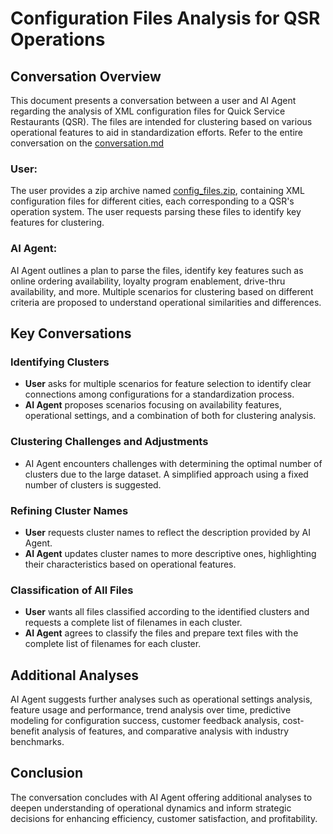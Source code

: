 # Configuration Files Analysis for QSR Operations

## Conversation Overview

This document presents a conversation between a user and AI Agent regarding the analysis of XML configuration files for Quick Service Restaurants (QSR). The files are intended for clustering based on various operational features to aid in standardization efforts. Refer to the entire conversation on the [conversation.md](./conversation.md)

### User:
The user provides a zip archive named [config_files.zip](./config_files.zip), containing XML configuration files for different cities, each corresponding to a QSR's operation system. The user requests parsing these files to identify key features for clustering.

### AI Agent:
AI Agent outlines a plan to parse the files, identify key features such as online ordering availability, loyalty program enablement, drive-thru availability, and more. Multiple scenarios for clustering based on different criteria are proposed to understand operational similarities and differences.

## Key Conversations

### Identifying Clusters
- **User** asks for multiple scenarios for feature selection to identify clear connections among configurations for a standardization process.
- **AI Agent** proposes scenarios focusing on availability features, operational settings, and a combination of both for clustering analysis.

### Clustering Challenges and Adjustments
- AI Agent encounters challenges with determining the optimal number of clusters due to the large dataset. A simplified approach using a fixed number of clusters is suggested.

### Refining Cluster Names
- **User** requests cluster names to reflect the description provided by AI Agent.
- **AI Agent** updates cluster names to more descriptive ones, highlighting their characteristics based on operational features.

### Classification of All Files
- **User** wants all files classified according to the identified clusters and requests a complete list of filenames in each cluster.
- **AI Agent** agrees to classify the files and prepare text files with the complete list of filenames for each cluster.

## Additional Analyses
AI Agent suggests further analyses such as operational settings analysis, feature usage and performance, trend analysis over time, predictive modeling for configuration success, customer feedback analysis, cost-benefit analysis of features, and comparative analysis with industry benchmarks.

## Conclusion
The conversation concludes with AI Agent offering additional analyses to deepen understanding of operational dynamics and inform strategic decisions for enhancing efficiency, customer satisfaction, and profitability.

